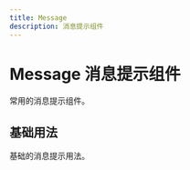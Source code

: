 ```yaml
---
title: Message
description: 消息提示组件
---
```


# Message 消息提示组件

常用的消息提示组件。

## 基础用法

基础的消息提示用法。
<preview path="../common/Message.vue"></preview>
